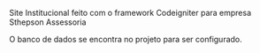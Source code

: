 
Site Institucional feito com o framework Codeigniter para empresa Sthepson Assessoria

O banco de dados se encontra no projeto para ser configurado.